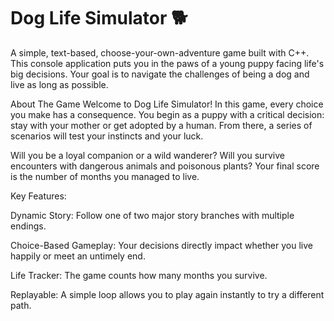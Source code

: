 # Dog Life Simulator 🐕
A simple, text-based, choose-your-own-adventure game built with C++. This console application puts you in the paws of a young puppy facing life's big decisions. Your goal is to navigate the challenges of being a dog and live as long as possible.

About The Game
Welcome to Dog Life Simulator! In this game, every choice you make has a consequence. You begin as a puppy with a critical decision: stay with your mother or get adopted by a human. From there, a series of scenarios will test your instincts and your luck.

Will you be a loyal companion or a wild wanderer? Will you survive encounters with dangerous animals and poisonous plants? Your final score is the number of months you managed to live.

Key Features:

Dynamic Story: Follow one of two major story branches with multiple endings.

Choice-Based Gameplay: Your decisions directly impact whether you live happily or meet an untimely end.

Life Tracker: The game counts how many months you survive.

Replayable: A simple loop allows you to play again instantly to try a different path.
